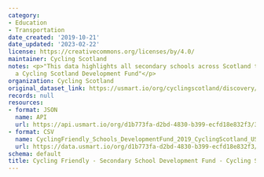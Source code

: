 ```yaml
---
category:
- Education
- Transportation
date_created: '2019-10-21'
date_updated: '2023-02-22'
license: https://creativecommons.org/licenses/by/4.0/
maintainer: Cycling Scotland
notes: <p>"This data highlights all secondary schools across Scotland that have received
  a Cycling Scotland Development Fund"</p>
organization: Cycling Scotland
original_dataset_link: https://usmart.io/org/cyclingscotland/discovery/discovery-view-detail/31b68937-3327-4468-bca1-546d5d25de11
records: null
resources:
- format: JSON
  name: API
  url: https://api.usmart.io/org/d1b773fa-d2bd-4830-b399-ecfd18e832f3/3ad3768f-134c-4e77-a50f-cd22b39e2ee6/2/urql
- format: CSV
  name: CyclingFriendly_Schools_DevelopmentFund_2019_CyclingScotland_USMaster.csv
  url: https://data.usmart.io/org/d1b773fa-d2bd-4830-b399-ecfd18e832f3/resource?resourceGUID=1662f845-427f-4b6e-b59f-d6eb353c742b
schema: default
title: Cycling Friendly - Secondary School Development Fund - Cycling Scotland
---
```

